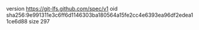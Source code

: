 version https://git-lfs.github.com/spec/v1
oid sha256:9e991311e3c6ff6d1146303ba180564a15fe2cc4e6393ea96df2edea11ce6d88
size 297
